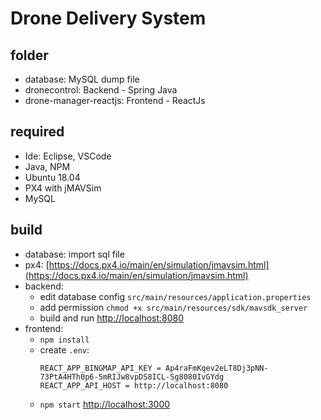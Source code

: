 # Drone Delivery System

## folder
- database: MySQL dump file
- dronecontrol: Backend - Spring Java
- drone-manager-reactjs: Frontend - ReactJs

## required
- Ide: Eclipse, VSCode
- Java, NPM
- Ubuntu 18.04
- PX4 with jMAVSim
- MySQL

## build
- database: import sql file
- px4: [https://docs.px4.io/main/en/simulation/jmavsim.html](https://docs.px4.io/main/en/simulation/jmavsim.html)
- backend: 
	- edit database config `src/main/resources/application.properties`
	- add permission `chmod +x src/main/resources/sdk/mavsdk_server`
	- build and run [http://localhost:8080](http://localhost:8080)
- frontend:
	- `npm install`
	- create `.env`:
		```
		REACT_APP_BINGMAP_API_KEY = Ap4raFmKqev2eLT8Dj3pNN-73PtA4HTh0p6-5mRIJw8vpDS8ICL-Sg8080IvGYdg
		REACT_APP_API_HOST = http://localhost:8080
		```
	- `npm start` [http://localhost:3000](http://localhost:3000)
